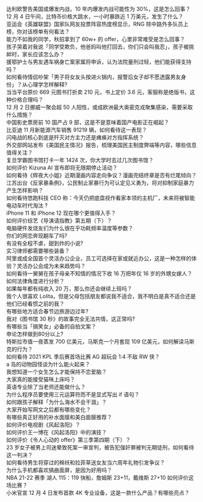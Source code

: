 达利欧警告美国或爆发内战，10 年内爆发内战可能性为 30%，这是怎么回事？  
12 月 4 日午间，比特币价格大跳水，一小时暴跌近 1 万美元，发生了什么？  
亚运会《英雄联盟》国家队网友投票阵容热度榜显示，RNG 除中路外多队员上榜，你对该榜单有何看法？  
能力不如我的同学，秋招拿到了 60w+ 的 offer，心里非常难受是怎么回事？  
孩子哭着对我说「同学受欺负，他爸妈叫他打回去，你们只会叫我忍」，孩子被挑衅时，家长应该怎么办？  
援鄂护士与男友遇车祸身亡案家属将申诉，认为法院量刑过轻，他们能获得支持吗？  
如何看待情侣吵架「男子将女友头按进火锅内，报警后女子却不愿透露男友身份」？从心理学怎样解释?  
当当平台原价 669 元图书打折卖 210 元，书上定价 3.6 元，客服称是绝版书，这种价格合理吗？  
12 月 2 日挪威一聚会超 50 人阳性，或成欧洲最大奥密克戎聚集感染，需要采取什么措施？  
中国影史票房前 10 国产占 9 部，这是不是意味着国产电影正在崛起？  
比亚迪 11 月新能源汽车销售 91219 辆，如何看待这一表现？  
闪电战的核心到底是歼灭对方主力还是瘫痪对方指挥系统？  
外交部网站发布《美国民主情况》报告，梳理美国民主制度弊端等内容，哪些信息值得关注？  
复旦学霸图书馆打卡一年 1424 次，你大学时去过几次图书馆？  
如何评价 Kizuna AI  宣布即将无限期停止活动？  
如何看待《辉夜大小姐》近期漫画内容走向争议？漫画完结终章是否有烂尾倾向？  
江苏出台《反家暴条例》，公民制止家暴行为可认定见义勇为，将对抑制家庭暴力产生怎样影响？  
如何看待悠跑科技 CEO 称：今天仍把底盘视作看家本领的主机厂，未来将被智能电动车时代淘汰 ?  
iPhone 11 和 iPhone 12 现在哪个更值得入手？  
如何评价综艺《导演请指教》第五期（下）？  
电脑硬件发烧友们为什么很在乎功耗频率温度等参数？  
你们的网恋奔现翻车了吗?  
有没有全程不虐，甜到炸的小说?  
实习律师都需要哪些装备？  
阿里或成全国首个灵活办公企业，员工可选择在家或就近办公，这是一种怎样的体验？灵活办公会成为未来趋势吗？  
如何看待一舅舅在孩子母亲不知情的情况下收 16 万把年仅 16 岁的外甥女嫁人？如何法律角度进行分析？  
如果每年都有纯收入 20 万，那么你还会继续上班吗？  
我个人很喜欢 Lolita，但是父母包括朋友都说我不适合，我不明白是真不适合还是他们已经看惯之前的我？  
有哪些地方适合春节边旅游边过年?  
我对《图书馆 30 秒》的故事完全无法共情，这正常吗?  
有哪些当「搞笑女」必备的自拍文案？  
申论怎样做到80分以上?  
特斯拉市值一夜蒸发 700 亿美元，马斯克一个月套现 109 亿美元，如何解读马斯克的行为？  
如何看待 2021 KPL 季后赛首场比赛 AG 超玩会 1:4 不敌 RW 侠？  
a 岛的动物园怪谈为什么能火起来？  
我想知道一个女生怎么才能保持不恋爱脑？  
大家真的能接受猫咪上床吗？  
英语专业除了当老师还能做什么？  
为什么程序员要使用三元运算符而不是显式写出 if 语句？  
如何跟孩子解释「为什么海水不会干涸」？  
大家开始写网文之后都有哪些变化？  
有哪些真正好用的补水面膜和美白面膜推荐？  
如何评价电视剧《风起洛阳》？  
如何评价王一博在《风起洛阳》中的演技？  
如何评价《令人心动的 offer》第三季第四期（下）？  
23 岁女子被男上司迷晕致死案一审宣判，被告犯强奸罪被判无期徒刑，如何看待这一判决？  
如何看待男生将穿过的棉袄和拉菲草送女友当六周年礼物引发争议？  
为什么手机都喜欢搞曲面屏，是因为好用吗？  
NBA 21-22 赛季 湖人 115：119 快船，詹姆斯 23+11，戴维斯 27+10 如何评价这场比赛？  
小米官宣 12 月 4 日发布首款 4K 专业设备，这是一款什么产品？有哪些亮点？  
